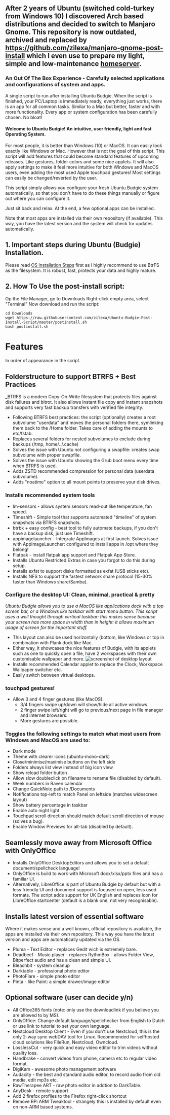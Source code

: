 ## After 2 years of Ubuntu (switched cold-turkey from Windows 10) I discovered Arch based distributions and decided to switch to Manjaro Gnome. This repository is now outdated, archived and replaced by https://github.com/zilexa/manjaro-gnome-post-install which I even use to prepare my light, simple and low-maintenance [homeserver](https://github.com/zilexa/Homeserver). 
### An Out Of The Box Experience - Carefully selected applications and configurations of system and apps. 
A single script to run after installing Ubuntu Budgie. When the script is finished, your PC/Laptop is immediately ready, everything just works, there is an app for all common tasks. Similar to a Mac but better, faster and with more functionality. 
Every app or system configuration has been carefully chosen. No bloat!

#### Welcome to Ubuntu Budgie! An intuitive, user friendly, light and fast Operating System. 
For most people, it is better than Windows (10) or MacOS. It can easily look exactly like Windows or Mac.
However that is not the goal of this script. This script will add features that could become standard features of upcoming releases. 
Like gestures, folder colors and some nice applets. 
It will also apply settings to make it feel more intuitive for both Windows and MacOS users, even adding the most used Apple touchpad gestures! Most settings can easily be changed/reverted by the user.

This script simply allows you configure your fresh Ubuntu Budgie system automatically, so that you don't have to do these things manually or figure out where you can configure it.

Just sit back and relax. At the end, a few optional apps can be installed.

Note that most apps are installed via their own repository (if available). This way, you have the latest version and the system will check for updates automatically.

## 1. Important steps during Ubuntu (Budgie) Installation. 
Please read [OS Installation Steps](https://github.com/zilexa/Ubuntu-Budgie-Post-Install-Script/blob/master/OS-installation/README.md) first as I highly recommend to use BtrFS as the filesystem. 
It is robust, fast, protects your data and highly mature. 

## 2. How To Use the post-install script:
Op the File Manager, go to Downloads
Right-click empty area, select "Terminal"
Now download and run the script:
```
cd Downloads
wget https://raw.githubusercontent.com/zilexa/Ubuntu-Budgie-Post-Install-Script/master/postinstall.sh
bash postinstall.sh
```

# Features
In order of appearance in the script.

## Folderstructure to support BTRFS + Best Practices
_BTRFS is a modern Copy-On-Write filesystem that protects files against disk failures and bitrot. It also allows instant file copy and instant snapshots and supports very fast backup transfers with verified file integrity. 
* Following BTRFS best practices: the script (optionally) creates a root subvolume "userdata" and moves the personal folders there, symlinking them back to the /Home folder. Takes care of adding the mounts to etc/fstab.
* Replaces several folders for nested subvolumes to exclude during backups (/tmp, home/../.cache)
* Solves the issue with Ubuntu not configuring a swapfile: creates swap subvolume with proper swapfile.
* Solves the issue with Ubuntu showing the Grub boot menu every time when BTRFS is used.
* Adds ZSTD recommended compression for personal data (userdata subvolume).
* Adds "noatime" option to all mount points to preserve your disk drives. 

### Installs recommended system tools
* lm-sensors - allows system sensors read-out like temperature, fan speed.
* Timeshift - Simple tool that supports automated "timeline" of system snapshots via BTRFS snapshots.
* btrbk + easy config - best tool to fully automate backups, if you don't have a backup disk, just use Timeshift.
* appimagelauncher - Integrate AppImages at first launch. Solves issue with AppImageLauncher: configured to install apps in /opt where they belong!
* Flatpak - install flatpak app support and Flatpak App Store.
* Installs Ubuntu Restricted Extras in case you forgot to do this during setup.
* Installs exfat to support disks formatted as exfat (USB sticks etc).
* Installs NFS to support the fastest network share protocol (15-30% faster than Windows share/Samba).

### Configure the desktop UI: Clean, minimal, practical & pretty 
_Ubuntu Budgie allows you to use a MacOS like applications dock with a top screen bar, or a Windows like taskbar with start menu button. This script uses a well thought through vertical taskbar: this makes sense because your screen has more space in width than in height: it allows maximum usage of screen for the important stuff._
* This layout can also be used horizontally (bottom, like Windows or top in combination with Plank dock like Mac. 
* Either way, it showcases the nice features of Budgie, with its applets such as one to quickly open a file, have 2 workspaces with their own customisable wallpaper and more. 
![screenshot of desktop layout](https://i.ibb.co/BNccrGp/nnn.png)
* Installs recommended Calendar applet to replace the Clock, Workspace Wallpaper switcher etc. 
* Easily switch between virtual desktops.

### touchpad gestures!
- Allow 3 and 4 finger gestures (like MacOS).
  - 3/4 fingers swipe up/down will show/hide all active windows.
  - 2 finger swipe left/right will go to previous/next page in file manager and internet browsers.
  - More gestures are possible.

### Toggles the following settings to match what most users from Windows and MacOS are used to: 
* Dark mode
* Theme with clearer icons (ubuntu-mono-dark)
* Close/minimise/maximise buttons on the left side
* Folders always list view instead of big icon view
* Show reload folder button
* Allow slow doubleclick on filename to rename file (disabled by default).
* Week numbers in Raven calendar
* Change QuickNote path to /Documents
* Notifications top-left to match Panel on leftside (matches widescreen layout)
* Show battery percentage in taskbar
* Enable auto night light
* Touchpad scroll direction should match default scroll direction of mouse (solves a bug).
* Enable Window Previews for alt-tab (disabled by default).

## Seamlessly move away from Microsoft Office with OnlyOffice
* Installs OnlyOffice DesktopEditors and allows you to set a default document/spellcheck language! 
* OnlyOffice is build to work with Microsoft docx/xlsx/pptx files and has a familiar UI. 
* Alternatively, LibreOffice is part of Ubuntu Budgie by default but with a less friendly UI and document support is focused on open, less used formats. The script adds support for UK English and replaces icon for LibreOffice startcenter (default is a blank one, not very recognisable).

## Installs latest version of essential software
Where it makes sense and a well known, official repository is available, the apps are installed via their own repository. This way you have the latest version and apps are automatically updated via the OS. 
* Pluma - Text Editor - replaces Gedit wich is extremely bare. 
* Deadbeef - Music player - replaces RythmBox - allows Folder View, Bitperfect audio and has a clean and simple UI.
* Bleachbit - system cleanup
* Darktable - professional photo editor
* PhotoFlare - simple photo editor
* Pinta - like Paint: a simple drawer/image editor 

## Optional software (user can decide y/n)
* All Office365 fonts (note: only use the downloadlink if you believe you are allowed to by MS).
* OnlyOffice: Change default language/spellchecker from English to Dutch or use link to tutorial to set your own language.
* Nextcloud Desktop Client - Even if you don't use Nextcloud, this is the only 2-way sync webDAV tool for Linux. Recommended for selfhosted cloud solutions like FileRun, Nextcloud, Owncloud.
* LosslessCut - very quick and easy video editor to trim videos without quality loss.
* Handbrake - convert videos from phone, camera etc to regular video format.
* DigiKam - awesome photo management software
* Audacity - the best and standard audio editor, to record audio from old media, edit mp3s etc.
* RawTherapee ART - raw photo editor in addtion to DarkTable.
* AnyDesk - remote support
* Add 2 firefox profiles to the Firefox right-click shortcut
* Remove RPi ARM Tweaktool - strangely this is installed by default even on non-ARM based systems. 
